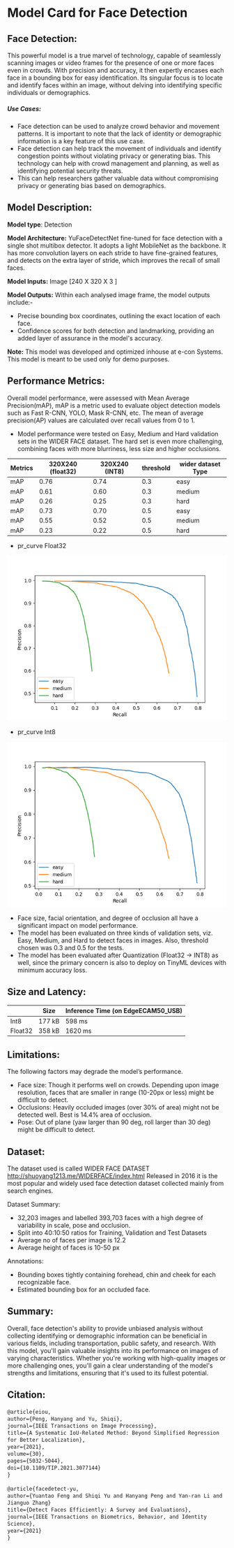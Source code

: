# Model Card for Face Detection

## Face Detection:

This powerful model is a true marvel of technology, capable of seamlessly scanning images or video frames for the presence of one or more faces even in crowds. With precision and accuracy, it then expertly encases each face in a bounding box for easy identification. Its singular focus is to locate and identify faces within an image, without delving into identifying specific individuals or demographics.

##### Use Cases:

- Face detection can be used to analyze crowd behavior and movement patterns. It is important to note that the lack of identity or demographic information is a key feature of this use case.
- Face detection can help track the movement of individuals and identify congestion points without violating privacy or generating bias. This technology can help with crowd management and planning, as well as identifying potential security threats.
- This can help researchers gather valuable data without compromising privacy or generating bias based on demographics.

## Model Description:

**Model type**: Detection

**Model Architecture:** YuFaceDetectNet fine-tuned for face detection with a single shot multibox detector. It adopts a light MobileNet as the backbone. It has more convolution layers on each stride to have fine-grained features, and detects on the extra layer of stride, which improves the recall of small faces.

**Model Inputs:** Image [240 X 320 X 3 ]

**Model Outputs:** Within each analysed image frame, the model outputs include:-
- Precise bounding box coordinates, outlining the exact location of each face.
- Confidence scores for both detection and landmarking, providing an added layer of assurance in the model's accuracy.

**Note:** This model was developed and optimized inhouse at e-con Systems. This model is meant to be used only for demo purposes.

## Performance Metrics:

Overall model performance, were assessed with Mean Average Precision(mAP), mAP is a metric used to evaluate object detection models such as Fast R-CNN, YOLO, Mask R-CNN, etc. The mean of average precision(AP) values are calculated over recall values from 0 to 1.

- Model performance were tested on Easy, Medium and Hard validation sets in the WIDER FACE dataset. The hard set is even more challenging, combining faces with more blurriness, less size and higher occlusions.

| Metrics   | 320X240 (float32) | 320X240 (INT8) |threshold| wider dataset Type|
|-----------|-------------------|----------------|---------|-------------------|
| mAP       | 0.76              | 0.74           |0.3      |easy               |
| mAP       | 0.61              | 0.60           |0.3      |medium             |
| mAP       | 0.26              | 0.25           |0.3      |hard               |
| mAP       | 0.73              | 0.70           |0.5      |easy               |
| mAP       | 0.55              | 0.52           |0.5      |medium             |
| mAP       | 0.23              | 0.22           |0.5      |hard               |

- pr_curve Float32

![pr_curve Float](../rsc/pr_curve_float32.png) 

- pr_curve Int8

![pr_curve_int8](../rsc/pr_curve_int8.png)


- Face size, facial orientation, and degree of occlusion all have a significant impact on model performance.
- The model has been evaluated on three kinds of validation sets, viz. Easy, Medium, and Hard to detect faces in images. Also, threshold chosen was 0.3 and 0.5 for the tests.
- The model has been evaluated after Quantization (Float32 -> INT8) as well, since the primary concern is also to deploy on TinyML devices with minimum accuracy loss.


## Size and Latency:

| |Size | Inference Time (on EdgeECAM50_USB) |
| ------ | ----- | ------ |
| Int8 | 177 kB | 598 ms |
| Float32 | 358 kB | 1620 ms |
 
## Limitations:
The following factors may degrade the model’s performance.
- Face size: Though it performs well on crowds. Depending upon image resolution, faces that are smaller in range (10-20px or less) might be difficult to detect.
- Occlusions: Heavily occluded images (over 30% of area) might not be detected well. Best is 14.4% area of occlusion.
- Pose: Out of plane (yaw larger than 90 deg, roll larger than 30 deg) might be difficult to detect.

## Dataset:

The dataset used is called WIDER FACE DATASET http://shuoyang1213.me/WIDERFACE/index.html
Released in 2016 it is the most popular and widely used face detection dataset collected mainly from search engines.

Dataset Summary:
- 32,203 images and labelled 393,703 faces with a high degree of variability in scale, pose and occlusion.
- Split into 40:10:50 ratios for Training, Validation and Test Datasets
- Average no of faces per image is 12.2
- Average height of faces is 10-50 px

Annotations:
- Bounding boxes tightly containing forehead, chin and cheek for each recognizable face.
- Estimated bounding box for an occluded face.


## Summary:

Overall, face detection's ability to provide unbiased analysis without collecting identifying or demographic information can be beneficial in various fields, including transportation, public safety, and research. With this model, you'll gain valuable insights into its performance on images of varying characteristics. Whether you're working with high-quality images or more challenging ones, you'll gain a clear understanding of the model's strengths and limitations, ensuring that it's used to its fullest potential.


## Citation:
```
@article{eiou,
author={Peng, Hanyang and Yu, Shiqi},
journal={IEEE Transactions on Image Processing},
title={A Systematic IoU-Related Method: Beyond Simplified Regression for Better Localization},
year={2021},
volume={30},
pages={5032-5044},
doi={10.1109/TIP.2021.3077144}
}

@article{facedetect-yu,
author={Yuantao Feng and Shiqi Yu and Hanyang Peng and Yan-ran Li and Jianguo Zhang}
title={Detect Faces Efficiently: A Survey and Evaluations},
journal={IEEE Transactions on Biometrics, Behavior, and Identity Science},
year={2021}
}
```


